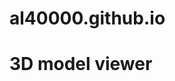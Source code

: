 # al40000.github.io
# 3D model viewer

<!DOCTYPE html>
<html lang="en">
<head>
    <meta charset="UTF-8">
    <meta http-equiv="X-UA-Compatible" content="IE=edge">
    <meta name="viewport" content="width=device-width, initial-scale=1.0">
    <title>Wrapping Glia</title>
    <script type="module" src="https://ajax.googleapis.com/ajax/libs/model-viewer/3.1.1/model-viewer.min.js"></script>
    <style>
        #container {
            height: 600px;
            width: 600px;
            position: relative;
            margin:auto;
            background: #f7f7f7;
        }
        #aSide {
            height: 600px;
            width: 600px;
            position: absolute;
            top: calc(50% - 250px);
            margin-left: auto;
            margin-right: auto;
        }
        #aSide model-viewer{          
            width: 600px;
            height: 600px;
            position: absolute;
            top: 0;
            left: 0;
            border: none;
        }
        

    </style>
</head>
<body>
    <!--Main Container-->
    <div id="container">
        <div id="aSide">
            <model-viewer id= "neutral-lighting" id="color" camera-controls touch-action="pan-y"src="assests\fixedwrappingglia.glb" >
                <label for="neutral">Neutral Lighting: </label>
                <input id="neutral" type="checkbox" checked="true">
            </model-viewer>
        </div>

    </div>
   
    <script>
        (() => {
          const modelViewer = document.querySelector('#neutral-lighting');
          const checkbox = document.querySelector('#neutral');
          
          checkbox.addEventListener('change',() => {
            modelViewer.environmentImage = checkbox.checked ? '' : 'legacy';
          });
        })();
    </script>
</body>
</html>
